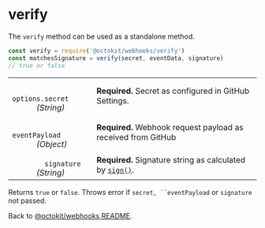 # verify

The `verify` method can be used as a standalone method.

```js
const verify = require('@octokit/webhooks/verify')
const matchesSignature = verify(secret, eventData, signature)
// true or false
```

<table width="100%">
  <tr>
    <td>
      <code>
        options.secret
      </code>
      <em>(String)</em>
    </td>
    <td>
      <strong>Required.</strong>
      Secret as configured in GitHub Settings.
    </td>
  </tr>
  <tr>
    <td>
      <code>
        eventPayload
      </code>
      <em>
        (Object)
      </em>
    </td>
    <td>
      <strong>Required.</strong>
      Webhook request payload as received from GitHub
    </td>
  </tr>
  <tr>
    <td>
      <code>
        signature
      </code>
      <em>
        (String)
      </em>
    </td>
    <td>
      <strong>Required.</strong>
      Signature string as calculated by <code><a href="../sign">sign()</a></code>.
    </td>
  </tr>
</table>

Returns `true` or `false`. Throws error if `secret, ``eventPayload` or `signature` not passed.

Back to [@octokit/webhooks README](..).
